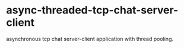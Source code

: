 # async-threaded-tcp-chat-server-client
asynchronous tcp chat server-client application with thread pooling.
